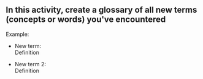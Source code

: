 
## In this activity, create a glossary of all new terms (concepts or words) you've encountered


Example:

- New term:  
  Definition 

- New term 2:  
  Definition 
